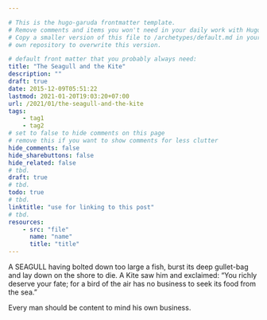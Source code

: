 ```yaml
---

# This is the hugo-garuda frontmatter template.
# Remove comments and items you won't need in your daily work with Hugo.
# Copy a smaller version of this file to /archetypes/default.md in your
# own repository to overwrite this version.

# default front matter that you probably always need:
title: "The Seagull and the Kite"
description: ""
draft: true
date: 2015-12-09T05:51:22
lastmod: 2021-01-20T19:03:20+07:00
url: /2021/01/the-seagull-and-the-kite
tags:
    - tag1
    - tag2
# set to false to hide comments on this page
# remove this if you want to show comments for less clutter
hide_comments: false
hide_sharebuttons: false
hide_related: false
# tbd.
draft: true
# tbd.
todo: true
# tbd.
linktitle: "use for linking to this post"
# tbd.
resources:
    - src: "file"
      name: "name"
      title: "title"
---
```

A SEAGULL having bolted down too large a fish, burst its deep gullet-bag and lay down on the shore to die. A Kite saw him and exclaimed: “You richly deserve your fate; for a bird of the air has no business to seek its food from the sea.”

Every man should be content to mind his own business.
